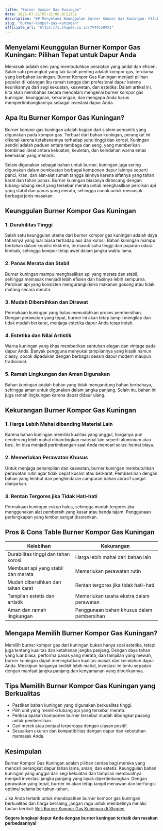```yaml
---
title: "Burner Kompor Gas Kuningan"
date: 2025-07-21T05:21:00.871133Z
description: "## Menyelami Keunggulan Burner Kompor Gas Kuningan: Pilihan Tepat untuk Dapur Anda..."
slug: "burner-kompor-gas-kuningan"
affiliate_url: "https://s.shopee.co.id/7V44C68VX2"
---
```

## Menyelami Keunggulan Burner Kompor Gas Kuningan: Pilihan Tepat untuk Dapur Anda

Memasak adalah seni yang membutuhkan peralatan yang andal dan efisien. Salah satu perangkat yang tak kalah penting adalah kompor gas, terutama yang berbahan kuningan. Burner Kompor Gas Kuningan menjadi pilihan populer di kalangan ibu rumah tangga dan profesional dapur karena keunikannya dari segi kekuatan, keawetan, dan estetika. Dalam artikel ini, kita akan membahas secara mendalam mengenai burner kompor gas kuningan, keunggulan, kekurangan, dan mengapa Anda harus mempertimbangkannya sebagai investasi dapur Anda.

## Apa Itu Burner Kompor Gas Kuningan?

Burner kompor gas kuningan adalah bagian dari sistem pemantik yang digunakan pada kompor gas. Terbuat dari bahan kuningan, perangkat ini dikenal karena ketahanannya terhadap suhu tinggi dan korosi. Kuningan sendiri adalah paduan antara tembaga dan seng, yang memberikan kombinasi ideal antara kekuatan, keuletan, dan keindahan warna emas keemasan yang menarik.

Selain digunakan sebagai bahan untuk burner, kuningan juga sering digunakan dalam pembuatan berbagai komponen dapur lainnya seperti panci, kran, dan alat-alat rumah tangga lainnya karena sifatnya yang tahan karat dan tahan panas. Burner kuningan biasanya dirancang dengan lubang-lubang kecil yang tersebar merata untuk menghasilkan percikan api yang stabil dan panas yang merata, sehingga cocok untuk memasak berbagai jenis masakan.

## Keunggulan Burner Kompor Gas Kuningan

### 1. Durabilitas Tinggi

Salah satu keunggulan utama dari burner kompor gas kuningan adalah daya tahannya yang luar biasa terhadap aus dan korosi. Bahan kuningan mampu bertahan dalam kondisi ekstrem, termasuk suhu tinggi dan paparan udara lembab, sehingga kompor tetap awet dalam jangka waktu lama.

### 2. Panas Merata dan Stabil

Burner kuningan mampu menghasilkan api yang merata dan stabil, sehingga memasak menjadi lebih efisien dan hasilnya lebih sempurna. Percikan api yang konsisten mengurangi risiko makanan gosong atau tidak matang secara merata.

### 3. Mudah Dibersihkan dan Dirawat

Permukaan kuningan yang halus memudahkan proses pembersihan. Dengan perawatan yang tepat, burner ini akan tetap tampil mengilap dan tidak mudah berkarat, menjaga estetika dapur Anda tetap indah.

### 4. Estetika dan Nilai Artistik

Warna kuningan yang khas memberikan sentuhan elegan dan vintage pada dapur Anda. Banyak pengguna menyukai tampilannya yang klasik namun classy, cocok dipadukan dengan berbagai desain dapur modern maupun tradisional.

### 5. Ramah Lingkungan dan Aman Digunakan

Bahan kuningan adalah bahan yang tidak mengandung bahan berbahaya, sehingga aman untuk digunakan dalam jangka panjang. Selain itu, bahan ini juga ramah lingkungan karena dapat didaur ulang.

## Kekurangan Burner Kompor Gas Kuningan

### 1. Harga Lebih Mahal dibanding Material Lain

Karena bahan kuningan memiliki kualitas yang unggul, harganya pun cenderung lebih mahal dibandingkan material lain seperti aluminium atau besi. Ini bisa menjadi pertimbangan saat Anda mencari solusi hemat biaya.

### 2. Memerlukan Perawatan Khusus

Untuk menjaga penampilan dan keawetan, burner kuningan membutuhkan perawatan rutin agar tidak cepat kusam atau berkarat. Pembersihan dengan bahan yang lembut dan penghindaran campuran bahan abrasif sangat dianjurkan.

### 3. Rentan Tergores jika Tidak Hati-hati

Permukaan kuningan cukup halus, sehingga mudah tergores jika menggunakan alat pembersih yang kasar atau benda tajam. Penggunaan perlengkapan yang lembut sangat disarankan.

## Pros & Cons Table Burner Kompor Gas Kuningan

| **Kelebihan** | **Kekurangan** |
|----------------|----------------|
| Durabilitas tinggi dan tahan korosi | Harga lebih mahal dari bahan lain |
| Membuat api yang stabil dan merata | Memerlukan perawatan rutin |
| Mudah dibersihkan dan tahan karat | Rentan tergores jika tidak hati-hati |
| Tampilan estetis dan artistik | Memerlukan usaha ekstra dalam perawatan |
| Aman dan ramah lingkungan | Penggunaan bahan khusus dalam pembersihan |

## Mengapa Memilih Burner Kompor Gas Kuningan?

Memilih burner kompor gas dari kuningan bukan hanya soal estetika, tetapi juga tentang kualitas dan ketahanan jangka panjang. Dengan daya tahan yang luar biasa, performa panas yang merata, dan tampilan yang mewah, burner kuningan dapat meningkatkan kualitas masak dan keindahan dapur Anda. Meskipun harganya sedikit lebih mahal, investasi ini tentu sepadan dengan manfaat jangka panjang dan kenyamanan yang diberikannya.

## Tips Memilih Burner Kompor Gas Kuningan yang Berkualitas

- Pastikan bahan kuningan yang digunakan berkualitas tinggi.
- Pilih unit yang memiliki lubang api yang tersebar merata.
- Periksa apakah komponen burner tersebut mudah dibongkar pasang untuk pembersihan.
- Cari merek atau penjual terpercaya dengan ulasan positif.
- Sesuaikan ukuran dan kompatibilitas dengan dapur dan kebutuhan memasak Anda.

## Kesimpulan

Burner Kompor Gas Kuningan adalah pilihan cerdas bagi mereka yang mencari perangkat dapur tahan lama, aman, dan estetis. Keunggulan bahan kuningan yang unggul dari segi kekuatan dan tampilan membuatnya menjadi investasi jangka panjang yang layak dipertimbangkan. Dengan perawatan yang tepat, burner ini akan tetap tampil menawan dan berfungsi optimal selama bertahun-tahun.

Jika Anda tertarik untuk mendapatkan burner kompor gas kuningan berkualitas dan harga bersaing, jangan ragu untuk membelinya melalui tautan berikut: [Beli Burner Kompor Gas Kuningan di Shopee](https://s.shopee.co.id/7V44C68VX2).

**Segera lengkapi dapur Anda dengan burner kuningan terbaik dan rasakan perbedaannya!**